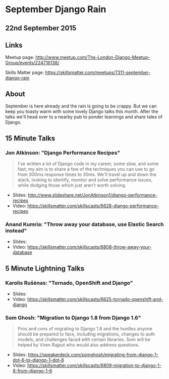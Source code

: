 # September Django Rain

## 22nd September 2015

## Links

Meetup page: http://www.meetup.com/The-London-Django-Meetup-Group/events/224716138/

Skills Matter page: https://skillsmatter.com/meetups/7311-september-django-rain

## About

September is here already and the rain is going to be crappy. But we can keep
you toasty warm with some lovely Django talks this month. After the talks we'll
head over to a nearby pub to ponder learnings and share tales of Django.

## 15 Minute Talks

### Jon Atkinson: "Django Performance Recipes"

> I've written a lot of Django code in my career, some slow, and some fast; my
> aim is to share a few of the techniques you can use to go from 300ms response
> times to 30ms. We'll travel up and down the stack, looking to identify,
> monitor and solve performance issues, while dodging those which just aren't
> worth solving.

* Slides: http://www.slideshare.net/JonAtkinson1/django-performance-recipes
* Video: https://skillsmatter.com/skillscasts/6628-django-performance-recipes

### Anand Kumria: "Throw away your database, use Elastic Search instead"

* Slides:
* Video: https://skillsmatter.com/skillscasts/6808-throw-away-your-database

## 5 Minute Lightning Talks

### Karolis Rušėnas: "Tornado, OpenShift and Django"

* Slides:
* Video: https://skillsmatter.com/skillscasts/6625-tornado-openshift-and-django

### Som Ghosh: "Migration to Django 1.8 from Django 1.6"

> Pros and cons of migrating to Django 1.8 and the hurdles anyone should be
> prepared to face, including migrations, changes to auth models, and
> challenges faced with certain libraries. Som will be helped by Viren Rajput
> who would also address questions.

* Slides: https://speakerdeck.com/somghosh/migrating-from-django-1-dot-6-to-django-1-dot-8
* Video: https://skillsmatter.com/skillscasts/6809-migration-to-django-1-8-from-django-1-6
